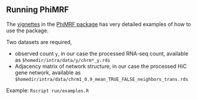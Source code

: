 ## Running PhiMRF
The [vignettes](http://htmlpreview.github.io/?https://github.com/ashleyzhou972/PhiMRF/blob/master/vignettes/Introduction-PhiMRF.html) in the [PhiMRF package](https://github.com/ashleyzhou972/PhiMRF) has very detailed examples of how to use the package. 

Two datasets are required,

- observed count `y`, in our case the processed RNA-seq count, available as `$homedir/intra/data/y/chrm*_y.rds`
- Adjacency matrix of network structure, in our case the processed HiC gene network, available as `$homedir/intra/data/chrm1_0.9_mean_TRUE_FALSE_neighbors_trans.rds`

Example:
`Rscript run/examples.R`
